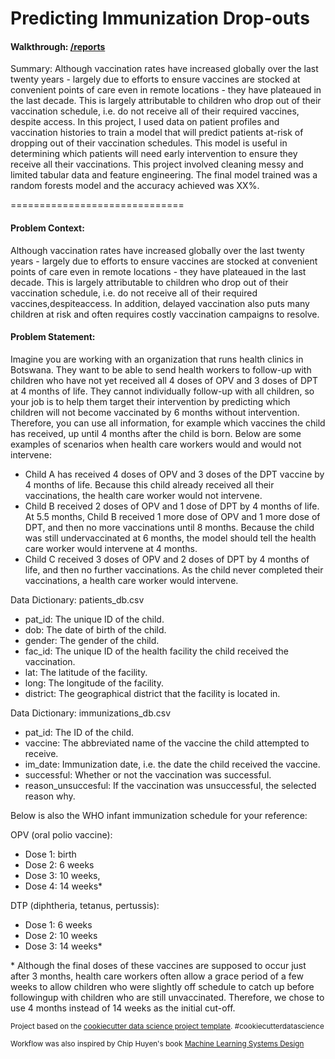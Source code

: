  Predicting Immunization Drop-outs
==============================

#### Walkthrough: [/reports](main/RabiyaNoori-PredictDropouts.ipynb)

Summary:
Although vaccination rates have increased globally over the last twenty years - largely due to efforts to ensure vaccines are stocked at convenient points of care even in remote locations - they have plateaued in the last decade. This is largely attributable to children who drop out of their vaccination schedule, i.e. do not receive all of their required vaccines, despite access. In this project, I used data on patient profiles and vaccination histories to train a model that will predict patients at-risk of dropping out of their vaccination schedules. This model is useful in determining which patients will need early intervention to ensure they receive all their vaccinations. This project involved cleaning messy and limited tabular data and feature engineering. The final model trained was a random forests model and the accuracy achieved was XX%.

==============================

#### Problem Context:
Although vaccination rates have increased globally over the last twenty years - largely due to efforts to ensure vaccines are stocked at convenient points of care even in remote locations - they have plateaued in the last decade. This is largely attributable to children who drop out of their vaccination schedule, i.e. do not receive all of their required vaccines,despiteaccess. In addition, delayed vaccination also puts many children at risk and often requires costly vaccination campaigns to resolve.

#### Problem Statement: 
Imagine you are working with an organization that runs health clinics in Botswana. They want to be able to send health workers to follow-up with children who have not yet received all 4 doses of OPV and 3 doses of DPT at 4 months of life. They cannot individually follow-up with all children, so your job is to help them target their intervention by predicting which children will not become vaccinated by 6 months without intervention. Therefore, you can use all information, for example which vaccines the child has received, up until 4 months after the child is born. Below are some examples of scenarios when health care workers would and would not intervene:

- Child A has received 4 doses of OPV and 3 doses of the DPT vaccine by 4 months of life. Because this child already received all their vaccinations, the health care worker would not intervene.
- Child B received 2 doses of OPV and 1 dose of DPT by 4 months of life. At 5.5 months, Child B received 1 more dose of OPV and 1 more dose of DPT, and then no more vaccinations until 8 months. Because the child was still undervaccinated at 6 months, the model should tell the health care worker would intervene at 4 months.
- Child C received 3 doses of OPV and 2 doses of DPT by 4 months of life, and then no further vaccinations. As the child never completed their vaccinations, a health care worker would intervene.

Data Dictionary: patients_db.csv

- pat_id: The unique ID of the child.
- dob: The date of birth of the child.
- gender: The gender of the child.
- fac_id: The unique ID of the health facility the child received the vaccination.
- lat: The latitude of the facility.
- long: The longitude of the facility.
- district: The geographical district that the facility is located in.

Data Dictionary: immunizations_db.csv

- pat_id: The ID of the child.
- vaccine: The abbreviated name of the vaccine the child attempted to receive.
- im_date: Immunization date, i.e. the date the child received the vaccine.
- successful: Whether or not the vaccination was successful.
- reason_unsuccesful: If the vaccination was unsuccessful, the selected reason why.


Below is also the WHO infant immunization schedule for your reference:

OPV (oral polio vaccine):
- Dose 1: birth
- Dose 2: 6 weeks
- Dose 3: 10 weeks,
- Dose 4: 14 weeks*

DTP (diphtheria, tetanus, pertussis):
- Dose 1: 6 weeks
- Dose 2: 10 weeks
- Dose 3: 14 weeks*

\* Although the final doses of these vaccines are supposed to occur just after 3 months, health care workers often allow a grace period of a few weeks to allow children who were slightly off schedule to catch up before followingup with children who are still unvaccinated. Therefore, we chose to use 4 months instead of 14 weeks as the initial cut-off.













<p><small>Project based on the <a target="_blank" href="https://drivendata.github.io/cookiecutter-data-science/">cookiecutter data science project template</a>. #cookiecutterdatascience</small></p>

<p><small>Workflow was also inspired by Chip Huyen's book <a target="_blank" href="https://github.com/chiphuyen/machine-learning-systems-design"> Machine Learning Systems Design </a> </small></p>
